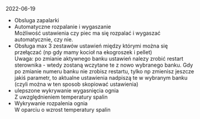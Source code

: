 
2022-06-19

* Obsluga zapalarki 
* Automatyczne rozpalanie i wygaszanie <br>Możliwość ustawienia czy piec ma się rozpalać i wygaszać automatycznie, czy nie.
* Obsługa max 3 zestawów ustawień między którymi można się przełączać (np gdy mamy kocioł na ekogroszek i pellet)<br> Uwaga: po zmianie aktywnego banku ustawień nalezy zrobić restart sterownika - wtedy zostaną wczytane te z nowo wybranego banku. Gdy po zmianie numeru banku nie zrobisz restartu, tylko np zmienisz jeszcze jakiś parametr, to aktualne ustawienia nadpiszą te w wybranym banku (czyli można w ten sposob skopiować ustawienia)
* ulepszone wykrywanie wygasnięcia ognia<br>Z uwzględnieniem temperatury spalin
* Wykrywanie rozpalenia ognia<br>W oparciu o wzrost temperatury spalin

